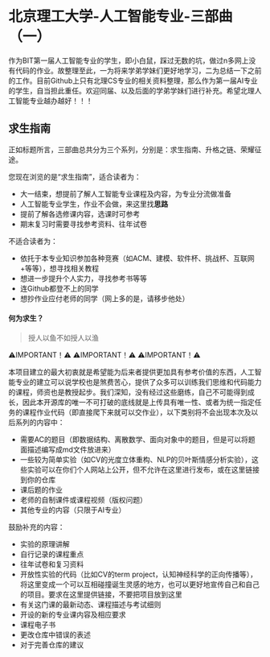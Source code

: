 # 北京理工大学-人工智能专业-三部曲（一）

作为BIT第一届人工智能专业的学生，即小白鼠，踩过无数的坑，做过n多网上没有代码的作业。故整理至此，一为将来学弟学妹们更好地学习，二为总结一下之前的工作。目前Github上只有北理CS专业的相关资料整理，那么作为第一届AI专业的学生，自当担此重任。欢迎同届、以及后面的学弟学妹们进行补充。希望北理人工智能专业越办越好！！！

## 求生指南

正如标题所言，三部曲总共分为三个系列，分别是：求生指南、升格之链、荣耀征途。

您现在浏览的是“求生指南”，适合读者为：

- 大一结束，想提前了解人工智能专业课程及内容，为专业分流做准备
- 人工智能专业学生，作业不会做，来这里找**思路**
- 提前了解各选修课内容，选课时可参考
- 期末复习时需要寻找参考资料、往年试卷

不适合读者为：

- 依托于本专业知识参加各种竞赛（如ACM、建模、软件杯、挑战杯、互联网+等等），想寻找相关教程
- 想进一步提升个人实力，寻找参考书等等
- 连Github都登不上的同学
- 想抄作业应付老师的同学（网上多的是，请移步他处）

#### 何为求生？
> 授人以鱼不如授人以渔

⚠️IMPORTANT！⚠️   ⚠️IMPORTANT！⚠️   ⚠️IMPORTANT！⚠️

本项目建立的最大初衷就是希望能为后来者提供更加具有参考价值的东西，人工智能专业的建立可以说学校也是煞费苦心，提供了众多可以训练我们思维和代码能力的课程，师资也是教授起步。我们深知，没有经过这些磨练，自己不可能得到成长，因此本开源库的唯一不可打破的底线就是上传具有唯一性、或者为统一指定任务的课程作业代码（即直接爬下来就可以交作业），以下类别将不会出现本次及以后系列的内容中：

- 需要AC的题目（即数据结构、离散数学、面向对象中的题目，但是可以将题面描述编写成md文件放进来）
- 一些较为简单实验（如CV的光度立体重构、NLP的贝叶斯情感分析实验），这些实验可以在你们个人网站上公开，但不允许在这里进行发布，或在这里链接到你的仓库
- 课后题的作业
- 老师的自制课件或课程视频（版权问题）
- 其他专业的内容（只限于AI专业）

鼓励补充的内容：

- 实验的原理讲解
- 自行记录的课程重点
- 往年试卷和复习资料
- 开放性实验的代码（比如CV的term project，认知神经科学的正向传播等），将这里变成一个可以互相碰撞诞生灵感的地方，也可以更好地宣传自己和自己的项目。要求在这里提供链接，不要把项目放到这里
- 有关这门课的最新动态、课程描述与考试细则
- 开设的新的专业课内容及相应要求
- 课程电子书
- 更改仓库中错误的表述
- 对于完善仓库的建议
